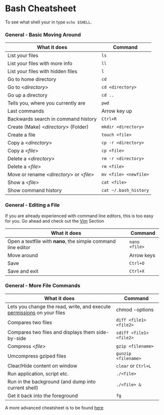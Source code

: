 
Bash Cheatsheet
===============

To see what shell your in type `echo $SHELL`.  

### General - Basic Moving Around  

What it does | Command 
-----------------------------------------|----------------------
List your files | `ls`
List your files with more info | `ll`
List your files with hidden files | `l`
Go to home directory | `cd`
Go to <*directory*> | `cd <directory>`
Go up a directory | `cd ..`
Tells you, where you currently are | `pwd`
Last commands | Arrow key up
Backwards search in command history | `Ctrl+R`
Create (Make) <*directory*> (Folder) | `mkdir <directory>`
Create a file | `touch <file>`
Copy a <*directory*> | `cp -r <directory>`
Copy a <*file*> | `cp <file>`
Delete a <*directory*> | `rm -r <directory>`
Delete a <*file*> | `rm <file>`
Move or rename <*directory*> or <*file*> | `mv <file> <newfile>`
Show a <*file*> | `cat <file>`
Show command history | `cat ~/.bash_history`


### General - Editing a File  

If you are already experienced with command line editors, this is too easy for you. Go ahead and check out the [Vim](../Vim) Section  

What it does | Command
--------------------------------------------------------------|--------------
Open a textfile with **nano**, the simple command line editor | `nano <file>`
Move around | Arrow keys
Save | `Ctrl+O`
Save and exit | `Ctrl+X`

### General - More File Commands  

What it does | Command
---------------------------------------------------------------------------------------------|----------------------
Lets you change the read, write, and execute [permissions](../good_to_know.md) on your files | chmod -options <file>
Compares two files | `diff <file1> <file2>`
Compares two files and displays them side-by-side | `sdiff <file1> <file2>`
Compress <*file*> | `gzip <filename>`
Umcompress gziped files | `gunzip <filename>`
Clear/Hide content on window | `clear` or `Ctrl+L`
Run application, script etc. | `./<file>`
Run in the background (and dump into current shell) | `./<file> &`
Get it back into the foreground | `fg`


A more advanced cheatsheet is to be found [here](https://github.com/LeCoupa/awesome-cheatsheets/blob/master/languages/bash.sh)


